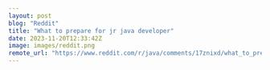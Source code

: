 ```yaml
---
layout: post
blog: "Reddit"
title: "What to prepare for jr java developer"
date: 2023-11-20T12:33:42Z
image: images/reddit.png
remote_url: "https://www.reddit.com/r/java/comments/17znixd/what_to_prepare_for_jr_java_developer/"
---
```


